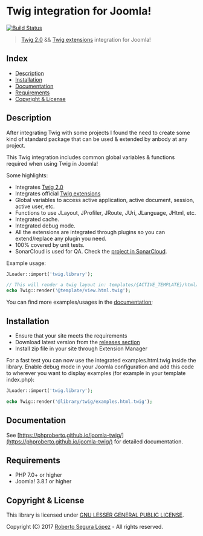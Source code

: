# Twig integration for Joomla!

[![Build Status](https://travis-ci.org/phproberto/joomla-twig.svg?branch=master)](https://travis-ci.org/phproberto/joomla-twig)

> [Twig 2.0](https://twig.symfony.com/doc/2.x/) && [Twig extensions](http://twig-extensions.readthedocs.io/en/latest/) integration for Joomla!

## Index <a id="index"></a>

* [Description](#description)
* [Installation](#installation)
* [Documentation](#documentation)
* [Requirements](#requirements)
* [Copyright & License](#license)

## Description <a id="description"></a>

After integrating Twig with some projects I found the need to create some kind of standard package that can be used & extended by anbody at any project.  

This Twig integration includes common global variables & functions required when using Twig in Joomla!  

Some highlights:  

* Integrates [Twig 2.0](https://github.com/twigphp/Twig)
* Integrates official [Twig extensions](http://twig-extensions.readthedocs.io/en/latest/)
* Global variables to access active application, active document, session, active user, etc.
* Functions to use JLayout, JProfiler, JRoute, JUri, JLanguage, JHtml, etc.
* Integrated cache.
* Integrated debug mode.
* All the extensions are integrated through plugins so you can extend/replace any plugin you need.
* 100% covered by unit tests. 
* SonarCloud is used for QA. Check the [project in SonarCloud](https://sonarcloud.io/dashboard?id=phproberto%3Ajoomla-twig).  

Example usage:  

```php
JLoader::import('twig.library');

// This will render a twig layout in: templates/{ACTIVE_TEMPLATE}/html/view.html.twig
echo Twig::render('@template/view.html.twig');  
```

You can find more examples/usages in the [documentation](https://phproberto.github.io/joomla-twig/);  

## Installation <a id="installation"></a>

* Ensure that your site meets the requirements
* Download latest version from the [releases section](./releases)
* Install zip file in your site through Extension Manager  

For a fast test you can now use the integrated examples.html.twig inside the library. Enable debug mode in your Joomla configuration and add this code to wherever you want to display examples (for example in your template index.php):  

```php
JLoader::import('twig.library');

echo Twig::render('@library/twig/examples.html.twig');
```

## Documentation <a id="documentation"></a>

See [https://phproberto.github.io/joomla-twig/](https://phproberto.github.io/joomla-twig/) for detailed documentation.

## Requirements <a id="requirements"></a>

* PHP 7.0+ or higher
* Joomla! 3.8.1 or higher

## Copyright & License <a id="license"></a>

This library is licensed under [GNU LESSER GENERAL PUBLIC LICENSE](./LICENSE).  

Copyright (C) 2017 [Roberto Segura López](http://phproberto.com) - All rights reserved.  
